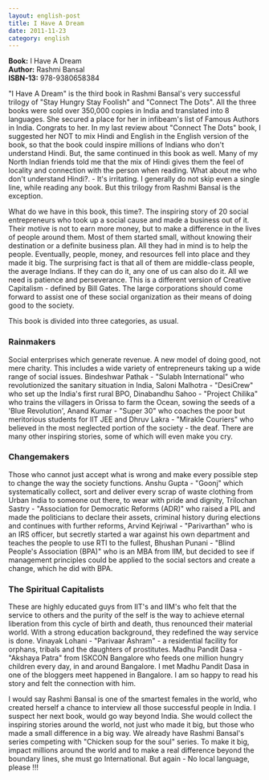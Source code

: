 ```yaml
---
layout: english-post
title: I Have A Dream
date: 2011-11-23
category: english
---
```


**Book:** I Have A Dream  
**Author:** Rashmi Bansal  
**ISBN-13:** 978-9380658384

"I Have A Dream" is the third book in Rashmi Bansal's very successful trilogy of "Stay Hungry Stay Foolish" and "Connect The Dots". All the three books were sold over 350,000 copies in India and translated into 8 languages. She secured a place for her in infibeam's list of Famous Authors in India. Congrats to her. In my last review about "Connect The Dots" book, I suggested her NOT to mix Hindi and English in the English version of the book, so that the book could inspire millions of Indians who don't understand Hindi. But, the same continued in this book as well. Many of my North Indian friends told me that the mix of Hindi gives them the feel of locality and connection with the person when reading. What about me who don't understand Hindi?. - It's irritating. I generally do not skip even a single line, while reading any book. But this trilogy from Rashmi Bansal is the exception.  

What do we have in this book, this time?. The inspiring story of 20 social entrepreneurs who took up a social cause and made a business out of it. Their motive is not to earn more money, but to make a difference in the lives of people around them. Most of them started small, without knowing their destination or a definite business plan. All they had in mind is to help the people. Eventually, people, money, and resources fell into place and they made it big. The surprising fact is that all of them are middle-class people, the average Indians. If they can do it, any one of us can also do it. All we need is patience and perseverance. This is a different version of Creative Capitalism - defined by Bill Gates. The large corporations should come forward to assist one of these social organization as their means of doing good to the society.  

This book is divided into three categories, as usual.  
  
### Rainmakers

Social enterprises which generate revenue. A new model of doing good, not mere charity. This includes a wide variety of entrepreneurs taking up a wide range of social issues. Bindeshwar Pathak - "Sulabh International" who revolutionized the sanitary situation in India, Saloni Malhotra - "DesiCrew" who set up the India's first rural BPO, Dinabandhu Sahoo - "Project Chilika" who trains the villagers in Orissa to farm the Ocean, sowing the seeds of a 'Blue Revolution', Anand Kumar - "Super 30" who coaches the poor but meritorious students for IIT JEE  and Dhruv Lakra - "Mirakle Couriers" who believed in the most neglected portion of the society - the deaf. There are many other inspiring stories, some of which will even make you cry.  
  
### Changemakers

Those who cannot just accept what is wrong and make every possible step to change the way the society functions. Anshu Gupta - "Goonj" which systematically collect, sort and deliver every scrap of waste clothing from Urban India to someone out there, to wear with pride and dignity, Trilochan Sastry - "Association for Democratic Reforms (ADR)" who raised a PIL and made the politicians to declare their assets, criminal history during elections and continues with further reforms, Arvind Kejriwal - "Parivarthan" who is an IRS officer, but secretly started a war against his own department and teaches the people to use RTI to the fullest, Bhushan Punani - "Blind People's Association (BPA)" who is an MBA from IIM, but decided to see if management principles could be applied to the social sectors and create a change, which he did with BPA.  
  
### The Spiritual Capitalists

These are highly educated guys from IIT's and IIM's who felt that the service to others and the purity of the self is the way to achieve eternal liberation from this cycle of birth and death, thus renounced their material world. With a strong education background, they redefined the way service is done. Vinayak Lohani - "Parivaar Ashram" - a residential facility for orphans, tribals and the daughters of prostitutes. Madhu Pandit Dasa - "Akshaya Patra" from ISKCON Bangalore who feeds one million hungry children every day, in and around Bangalore. I met Madhu Pandit Dasa in one of the bloggers meet happened in Bangalore. I am so happy to read his story and felt the connection with him.  
  
I would say Rashmi Bansal is one of the smartest females in the world, who created herself a chance to interview all those successful people in India. I suspect her next book, would go way beyond India. She would collect the inspiring stories around the world, not just who made it big, but those who made a small difference in a big way. We already have Rashmi Bansal's series competing with "Chicken soup for the soul" series. To make it big, impact millions around the world and to make a real difference beyond the boundary lines, she must go International. But again - No local language, please !!!  
